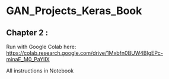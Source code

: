 # GAN_Projects_Keras_Book

## Chapter 2 : 

Run with Google Colab here:
https://colab.research.google.com/drive/1Mxbfn0BUW4BlgEPc-minaE_M0_PaYIIX

All instructions in Notebook
